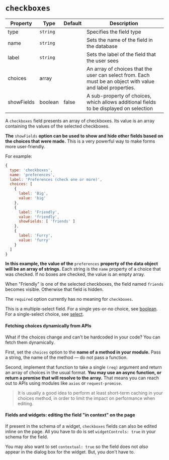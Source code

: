# `checkboxes`

|  Property | Type   | Default | Description | 
|---|---|---|---|
| type | `string` | | Specifies the field type |
| name | `string` | | Sets the name of the field in the database |
| label | `string` | | Sets the label of the field that the user sees |
| choices | array |  | An array of choices that the user can select from. Each must be an object with value and label properties. |  
| showFields | boolean | false | A sub-property of choices, which allows additional fields to be displayed on selection |

A `checkboxes` field presents an array of checkboxes. Its value is an array containing the values of the selected checkboxes.

**The** `showFields` **option can be used to show and hide other fields based on the choices that were made.** This is a very powerful way to make forms more user-friendly.

For example:

```javascript
{
  type: 'checkboxes',
  name: 'preferences',
  label: 'Preferences (check one or more)',
  choices: [
    {
      label: 'Big',
      value: 'big'
    },
    {
      label: 'Friendly',
      value: 'friendly',
      showFields: [ 'friends' ]
    },
    {
      label: 'Furry',
      value: 'furry'
    }
  ]
}
```

**In this example, the value of the** `preferences` **property of the data object will be an array of strings.** Each string is the `name` property of a choice that was checked. If no boxes are checked, the value is an empty array.

When "Friendly" is one of the selected checkboxes, the field named `friends` becomes visible. Otherwise that field is hidden.

The `required` option currently has no meaning for `checkboxes`.

This is a multiple-select field. For a single yes-or-no choice, see [boolean](schema-guide.md#boolean). For a single-select choice, see [select](schema-guide.md#select).

#### Fetching choices dynamically from APIs

What if the choices change and can't be hardcoded in your code? You can fetch them dynamically.

First, set the `choices` option to the **name of a method in your module.** Pass a string, the name of the method — do not pass a function.

Second, implement that function to take a single `(req)` argument and return an array of choices in the usual format. **You may use an async function, or return a promise that will resolve to the array.** That means you can reach out to APIs using modules like `axios` or `request-promise`.

> It is usually a good idea to perform at least short-term caching in your choices method, in order to limit the impact on performance when editing.

#### Fields and widgets: editing the field "in context" on the page

If present in the schema of a widget, `checkboxes` fields can also be edited inline on the page. All you have to do is set `widgetControls: true` in your schema for the field.

You may also want to set `contextual: true` so the field does not *also* appear in the dialog box for the widget. But, you don't have to.
